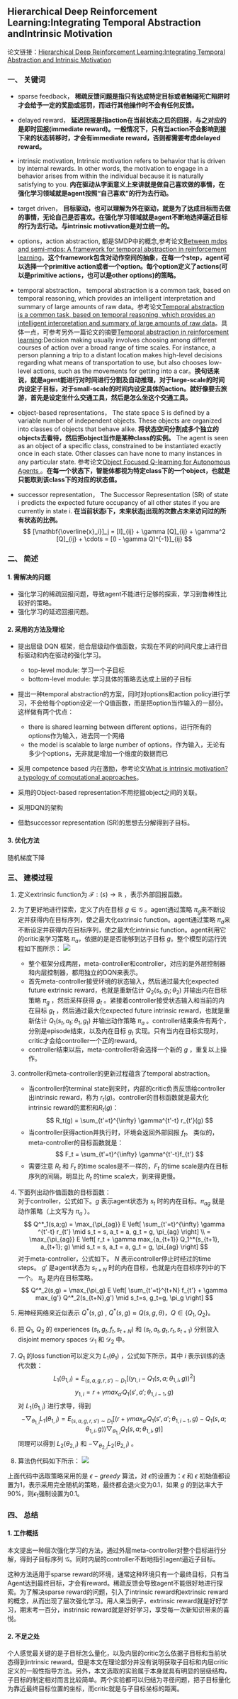 ## Hierarchical Deep Reinforcement Learning:Integrating Temporal Abstraction andIntrinsic Motivation
论文链接：[Hierarchical Deep Reinforcement Learning:Integrating Temporal Abstraction and Intrinsic Motivation](http://papers.nips.cc/paper/6233-hierarchical-deep-reinforcement-learning-integrating-temporal-abstraction-and-intrinsic-motivation.pdf)

### 一、 关键词
- sparse feedback，
**稀疏反馈问题是指只有达成特定目标或者触碰死亡陷阱时才会给予一定的奖励或惩罚，而进行其他操作时不会有任何反馈。**

- delayed reward，
**延迟回报是指action在当前状态之后的回报，与之对应的是即时回报(immediate reward)。一般情况下，只有当action不会影响到接下来的状态转移时，才会有immediate reward，否则都需要考虑delayed reward。**

- intrinsic motivation,
Intrinsic motivation refers to behavior that is driven by internal rewards. In other words, the motivation to engage in a behavior arises from within the individual because it is naturally satisfying to you.
**内在驱动从字面意义上来讲就是做自己喜欢做的事情，在强化学习领域就是agent按照“自己喜欢”的行为去行动。**

- target driven，
**目标驱动，也可以理解为外在驱动，就是为了达成目标而去做的事情，无论自己是否喜欢。在强化学习领域就是agent不断地选择逼近目标的行为去行动。与intrinsic motivvation是对立统一的。**

- options，action abstraction,
都是SMDP中的概念,参考论文[Between mdps and semi-mdps: A framework for temporal abstraction in reinforcement learning](http://www-anw.cs.umass.edu/~barto/courses/cs687/Sutton-Precup-Singh-AIJ99.pdf)。**这个framework包含对动作空间的抽象，在每一个step，agent可以选择一个primitive action或者一个option。每个option定义了actions(可以是primitive actions，也可以是other options)的策略。**

- temporal abstraction，
temporal abstraction is a common task, based on temporal reasoning, which provides an intelligent interpretation and summary of large amounts of raw data。参考论文[Temporal abstraction is a common task, based on temporal reasoning, which provides an intelligent interpretation and summary of large amounts of raw data](https://pdfs.semanticscholar.org/d659/b6a120df140ec8d2718a8dd4654cb6e2fc4f.pdf)。具体一点，可参考另外一篇论文的摘要[Temporal abstraction in reinforcement learning](https://scholarworks.umass.edu/dissertations/AAI9978540/):Decision making usually involves choosing among different courses of action over a broad range of time scales. For instance, a person planning a trip to a distant location makes high-level decisions regarding what means of transportation to use, but also chooses low-level actions, such as the movements for getting into a car。**换句话来说，就是agent能进行对时间进行分割及自动推理，对于large-scale的时间内设定子目标，对于small-scale的时间内设定具体的action。就好像要去旅游，首先是设定坐什么交通工具，然后是怎么坐这个交通工具。**

- object-based representations，
The state space S is defined by a variable number of independent objects. These objects are organized into classes of objects that behave alike. **将状态空间分割成多个独立的objects去看待，然后把object当作是某种class的实例。**
The agent is seen as an object of a specific class, constrained to be instantiated exactly once in each state. Other classes can have none to many instances in any particular state. 参考论文[Object Focused Q-learning for Autonomous Agents
](http://delivery.acm.org/10.1145/2490000/2485087/p1061-cobo.pdf?ip=218.19.145.13&id=2485087&acc=ACTIVE%20SERVICE&key=BF85BBA5741FDC6E%2E3D07CFA6C3F555EA%2E4D4702B0C3E38B35%2E4D4702B0C3E38B35&__acm__=1564654264_8e3611c9976cc09125f888ef5370f563)。**在每一个状态下，智能体都视为特定class下的一个object，也就是只能取到该class下的对应的状态值。**

- successor representation，
The Successor Representation (SR) of state i predicts the expected future occupancy of all other states if you are currently in state i. **在当前状态i下，未来状态j出现的次数占未来访问过的所有状态的比例。**
$$ [\mathbf{\overline{x}_i}]_j = [I]_{ij} + \gamma [Q]_{ij} + \gamma^2 [Q]_{ij} + \cdots = [(I - \gamma Q)^{-1}]_{ij} $$

### 二、 简述
#### 1. 需解决的问题
- 强化学习的稀疏回报问题，导致agent不能进行足够的探索，学习到鲁棒性比较好的策略。
- 强化学习的延迟回报问题。

#### 2. 采用的方法及理论
- 提出层级 DQN 框架，组合层级动作值函数，实现在不同的时间尺度上进行目标驱动和内在驱动的强化学习。
    - top-level module: 学习一个子目标
    - bottom-level module: 学习具体的策略去达成上层的子目标

- 提出一种temporal abstraction的方案，同时对options和action policy进行学习，不会给每个option设定一个Q值函数，而是把option当作输入的一部分。这样做有两个优点：
    - there is shared learning between different options，进行所有的options作为输入，进去同一个网络
    - the model is scalable to large number of options，作为输入，无论有多少个options，无非就是增加一个维度的数据而已

- 采用 competence based 内在激励，参考论文[What is intrinsic motivation? a typology of computational approaches](https://www.frontiersin.org/articles/10.3389/neuro.12.006.2007/full)。

- 采用的Object-based representation不用挖掘object之间的关联。

- 采用DQN的架构

- 借助successor representation (SR)的思想去分解得到子目标。

#### 3. 优化方法
随机梯度下降

### 三、 建模过程
1. 定义extrinsic function为 $\mathcal{F}: (s) \rightarrow \mathbb{R}$ ，表示外部回报函数。

2. 为了更好地进行探索，定义了内在目标 $g \in \mathcal{G}$ 。agent通过策略 $\pi_g$来不断设定并获得内在目标序列，使之最大化extrinsic function。agent通过策略 $\pi_a$来不断设定并获得内在目标序列，使之最大化intrinsic function。agent利用它的critic来学习策略 $\pi_a$，依据的是是否能够到达子目标 $g$。整个模型的运行流程如下图所示：
![](http://chuantu.xyz/t6/702/1564666961x977013264.png)
    - 整个框架分成两层，meta-controller和controller，对应的是外层控制器和内层控制器，都用独立的DQN来表示。
    - 首先meta-controller接受环境的状态输入，然后通过最大化expected future extrinsic reward，也就是重新估计 $Q_2(s_t,g_t;\theta_2)$ 并输出内在目标策略 $\pi_g$ ，然后采样获得 $g_t$ 。紧接着controller接受状态输入和当前的内在目标 $g_t$ ，然后通过最大化expected future intrinsic reward，也就是重新估计 $Q_1(s_t,a_t;\theta_1,g_t)$ 并输出动作策略 $\pi_a$ 。controller结束条件有两个，分别是episode结束，以及内在目标 $g_t$ 实现。只有当内在目标实现时，critic才会给controller一个正的reward。
    - controller结束以后，meta-controller将会选择一个新的 $g$ ，重复以上操作。

3. controller和meta-controller的更新过程蕴含了temporal abstraction。
    - 当controller的terminal state到来时，内部的critic负责反馈给controller出intrinsic reward，称为 $r_t(g)$。controller的目标函数就是最大化intrinsic reward的累积和$R_t(g)$：
    $$ R_t(g) = \sum_{t'=t}^{\infty} \gamma^{t'-t} r_{t'}(g) $$
    - 当controller获得action并执行时，环境会返回外部回报 $f_t$。 类似的，meta-controller的目标函数就是：
    $$ F_t = \sum_{t'=t}^{\infty} \gamma^{t'-t}f_{t'} $$
    - 需要注意 $R_t$ 和 $F_t$ 的time scales是不一样的，$F_t$ 的time scale是内在目标序列的间隔，明显比 $R_t$ 的time scale大，到来得更慢。

4. 下面列出动作值函数的目标函数：<br>
对于controller，公式如下。$g$ 表示agent状态为 $s_t$ 时的内在目标。$\pi_{ag}$ 就是动作策略（上文写为 $\pi_a$ ）。
$$ Q^*_1(s,a;g)
= \max_{\pi_{ag}} E \left[ \sum_{t'=t}^{\infty} \gamma ^{t'-t} r_{t'} \mid s_t = s, a_t = a, g_t = g, \pi_{ag} \right] \\
= \max_{\pi_{ag}} E \left[ r_t + \gamma max_{a_{t+1}} Q_1^*(s_{t+1}, a_{t+1}; g) \mid s_t = s, a_t = a, g_t = g, \pi_{ag} \right] $$
对于meta-controller，公式如下。 $N$ 表示controller停止时经过的time steps。 $g'$ 是agent状态为 $s_{t+N}$ 时的内在目标，也就是内在目标序列中的下一个。 $\pi_g$ 是内在目标策略。
$$  Q^*_2(s,g) = \max_{\pi_g} E \left[ \sum_{t'=t}^{t+N} f_{t'} + \gamma max_{g'} Q^*_2(s_{t+N},g') \mid s_t=s, g_t=g, \pi_g \right] $$

5. 用神经网络来近似表示 $Q^*(s,g)$ , $Q^*(s,g) \approx Q(s,g,\theta)$，$Q \in \{Q_1,Q_2\}$。

6. 把 $Q_1$, $Q_2$ 的 experiences $(s_t, g_t, f_t, s_{t+N})$ 和 $(s_t, a_t, g_t, r_t, s_{t+1})$ 分别放入 disjoint memory spaces $\mathcal{D}_1$ 和 $\mathcal{D}_2$ 中。

7. $Q_1$ 的loss function可以定义为 $L_1(\theta_1)$ ，公式如下所示，其中 $i$ 表示训练的迭代次数：
$$ L_1(\theta_{1, i}) = E_{(s,a,g,r,s') \sim D_1} \left[ \left( y_{1,i} - Q_1(s,a;\theta_{1,i},g) \right)^2 \right]$$
$$ y_{1,i} = r + \gamma max_{a'}Q_1(s',a';\theta_{1,i-1},g) $$
对 $L_1(\theta_{1,i})$ 进行求导，得到
$$ -\bigtriangledown_{\theta_{1,i}} L_1(\theta_{1,i}) = E_{(s,a,g,r,s') \sim D_1} \left[ \left( r + \gamma max_{a'} Q_1(s',a';\theta_{1,i-1},g) - Q_1(s,a;\theta_{1,i},g) \right) \bigtriangledown_{\theta_{1,i}} Q_1(s,a;\theta_{1,i},g) \right] $$
同理可以得到 $L_2(\theta_{2,i})$ 和 $-\bigtriangledown_{\theta_{2,i}} L_2(\theta_{2,i})$ 。

8. 算法伪代码如下所示：
![](http://chuantu.xyz/t6/702/1564704157x1033347913.png)

上面代码中选取策略采用的是 $\epsilon-greedy$ 算法，对 $\epsilon$的设置为：$\epsilon$ 和 $\epsilon$ 初始值都设置为1，表示采用完全随机的策略，最终都会退火变为0.1，如果 $g$ 的到达率大于90%，则$\epsilon_1$强制设置为0.1。

### 四、 总结
#### 1. 工作概括
本文提出一种层次强化学习的方法，通过外层meta-controller对整个目标进行分解，得到子目标序列 $\mathcal{G}$。同时内层的controller不断地指引agent逼近子目标。

这种方法适用于sparse reward的环境，通常这种环境只有一个最终目标，只有当Agent达到最终目标，才会有reward。稀疏反馈会导致agent不能很好地进行探索。为了解决sparse reward的问题，引入了intrinsic reward和extrinsic reward的概念，从而出现了层次强化学习。用人来当例子，extrinsic reward就是好好学习，期末考一百分，instrinsic reward就是好好学习，享受每一次新知识带来的喜悦。

#### 2. 不足之处
个人感觉最关键的是子目标怎么量化，以及内层的critic怎么依据子目标和当前状态得到intrinsic reward。但是本文在理论部分并没有说明获取子目标和内层critic定义的一般性指导方法。另外，本文选取的实验属于本身就具有明显的层级结构，子目标的制定相对而言比较简单。两个实验都可以归结为寻径问题，把子目标量化为靠近最终目标位置的坐标，而critic就是与子目标坐标的距离。


